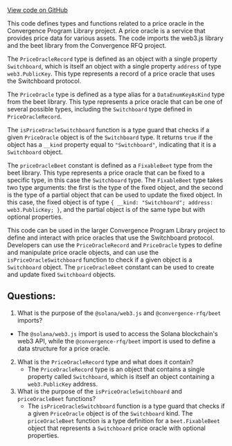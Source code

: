 [View code on GitHub](https://github.com/convergence-rfq/convergence-program-library/rfq/js/generated/types/PriceOracle.d.ts)

This code defines types and functions related to a price oracle in the Convergence Program Library project. A price oracle is a service that provides price data for various assets. The code imports the web3.js library and the beet library from the Convergence RFQ project.

The `PriceOracleRecord` type is defined as an object with a single property `Switchboard`, which is itself an object with a single property `address` of type `web3.PublicKey`. This type represents a record of a price oracle that uses the Switchboard protocol.

The `PriceOracle` type is defined as a type alias for a `DataEnumKeyAsKind` type from the beet library. This type represents a price oracle that can be one of several possible types, including the `Switchboard` type defined in `PriceOracleRecord`.

The `isPriceOracleSwitchboard` function is a type guard that checks if a given `PriceOracle` object is of the `Switchboard` type. It returns `true` if the object has a `__kind` property equal to `"Switchboard"`, indicating that it is a `Switchboard` object.

The `priceOracleBeet` constant is defined as a `FixableBeet` type from the beet library. This type represents a price oracle that can be fixed to a specific type, in this case the `Switchboard` type. The `FixableBeet` type takes two type arguments: the first is the type of the fixed object, and the second is the type of a partial object that can be used to update the fixed object. In this case, the fixed object is of type `{ __kind: "Switchboard"; address: web3.PublicKey; }`, and the partial object is of the same type but with optional properties.

This code can be used in the larger Convergence Program Library project to define and interact with price oracles that use the Switchboard protocol. Developers can use the `PriceOracleRecord` and `PriceOracle` types to define and manipulate price oracle objects, and can use the `isPriceOracleSwitchboard` function to check if a given object is a `Switchboard` object. The `priceOracleBeet` constant can be used to create and update fixed `Switchboard` objects.
## Questions: 
 1. What is the purpose of the `@solana/web3.js` and `@convergence-rfq/beet` imports?
   - The `@solana/web3.js` import is used to access the Solana blockchain's web3 API, while the `@convergence-rfq/beet` import is used to define a data structure for a price oracle.
2. What is the `PriceOracleRecord` type and what does it contain?
   - The `PriceOracleRecord` type is an object that contains a single property called `Switchboard`, which is itself an object containing a `web3.PublicKey` address.
3. What is the purpose of the `isPriceOracleSwitchboard` and `priceOracleBeet` functions?
   - The `isPriceOracleSwitchboard` function is a type guard that checks if a given `PriceOracle` object is of the `Switchboard` kind. The `priceOracleBeet` function is a type definition for a `beet.FixableBeet` object that represents a `Switchboard` price oracle with optional properties.